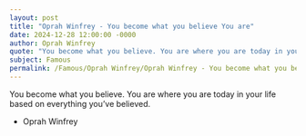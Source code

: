 ```yaml
---
layout: post
title: "Oprah Winfrey - You become what you believe You are"
date: 2024-12-28 12:00:00 -0000
author: Oprah Winfrey
quote: "You become what you believe. You are where you are today in your life based on everything you’ve believed."
subject: Famous
permalink: /Famous/Oprah Winfrey/Oprah Winfrey - You become what you believe You are
---
```


You become what you believe. You are where you are today in your life based on everything you’ve believed.

- Oprah Winfrey
